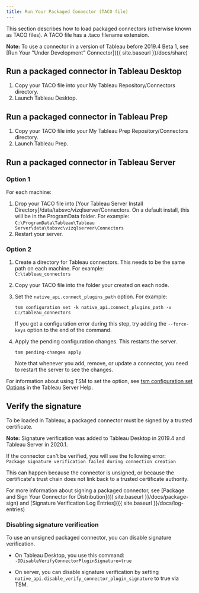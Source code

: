 ```yaml
---
title: Run Your Packaged Connector (TACO file)
---
```


This section describes how to load packaged connectors (otherwise known as TACO files). A TACO file has a .taco filename extension. 

**Note:** To use a connector in a version of Tableau before 2019.4 Beta 1, see  [Run Your "Under Development" Connector]({{ site.baseurl }}/docs/share)

## Run a packaged connector in Tableau Desktop
1. Copy your TACO file into your My Tableau Repository/Connectors directory. 
1. Launch Tableau Desktop.

## Run a packaged connector in Tableau Prep
1. Copy your TACO file into your My Tableau Prep Repository/Connectors directory. 
1. Launch Tableau Prep.

## Run a packaged connector in Tableau Server
### Option 1
For each machine:
1. Drop your TACO file into [Your Tableau Server Install Directory]/data/tabsvc/vizqlserver/Connectors. On a default install, this will be in the ProgramData folder. For example:
`C:\ProgramData\Tableau\Tableau Server\data\tabsvc\vizqlserver\Connectors`
1. Restart your server.


### Option 2
1. Create a directory for Tableau connectors. This needs to be the same path on each machine. For example:   
`C:\tableau_connectors`
1. Copy your TACO file into  the folder your created on each node.
1. Set the `native_api.connect_plugins_path` option. For example:

    ```
    tsm configuration set -k native_api.connect_plugins_path -v C:/tableau_connectors
    ```

    If you get a configuration error during this step, try adding the `--force-keys` option to the end of the command.

1. Apply the pending configuration changes.  This restarts the server.

    ```
    tsm pending-changes apply
    ```

    Note that whenever you add, remove, or update a connector, you need to restart the server to see the changes.

For information about using TSM to set the option, see [tsm configuration set Options](https://onlinehelp.tableau.com/current/server-linux/en-us/cli_configuration-set_tsm.htm) in the Tableau Server Help.

## Verify the signature

To be loaded in Tableau, a packaged connector must be signed by a trusted certificate. 

__Note:__ Signature verification was added to Tableau Desktop in 2019.4 and Tableau Server in 2020.1.

If the connector can't be verified, you will see the following error:    
`Package signature verification failed during connection creation`

This can happen because the connector is unsigned, or because the certificate's trust chain does not link back to a trusted certificate authority.

For more information about signing a packaged connector, see [Package and Sign Your Connector for Distribution]({{ site.baseurl }}/docs/package-sign) and [Signature Verification Log Entries]({{ site.baseurl }}/docs/log-entries)

### Disabling signature verification

To use an unsigned packaged connector, you can disable signature verification.

- On Tableau Desktop, you use this command:    
`-DDisableVerifyConnectorPluginSignature=true`

- On server, you can disable signature verification by setting  `native_api.disable_verify_connector_plugin_signature` to true via TSM.
